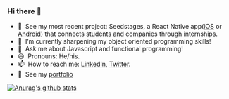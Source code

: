 ### Hi there 👋

- 🔭 &nbsp;See my most recent project: Seedstages, a React Native app([iOS](https://apps.apple.com/us/app/seedstages/id1522370422) or [Android](https://play.google.com/store/apps/details?id=com.seedstages.seedstages&hl=en_US)) that connects students and companies through internships.
- 🌱 &nbsp;I’m currently sharpening my object oriented programming skills!
- 💬 &nbsp;Ask me about Javascript and functional programming!
- 😄 &nbsp;Pronouns: He/his.
- 📫 &nbsp;How to reach me: [LinkedIn](https://www.linkedin.com/in/daniel-morales-s96/), [Twitter](https://twitter.com/Princedany96).
- 💼 &nbsp;See my [portfolio](https://www.danielmoraless.com)

[![Anurag's github stats](https://github-readme-stats.vercel.app/api?username=PrinceD96&hide=stars&show_icons=true&count_private=true&theme=vue)](https://github.com/anuraghazra/github-readme-stats)

<!--
- ⚡ Fun fact: ...
- 👯 I’m looking to collaborate on ...
- 🤔 I’m looking for help with ...
-->
